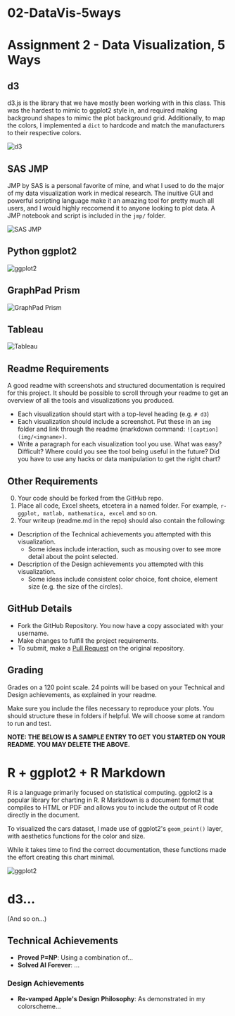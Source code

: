 # 02-DataVis-5ways

Assignment 2 - Data Visualization, 5 Ways  
===



d3
---

d3.js is the library that we have mostly been working with in this class. This was the hardest to mimic to ggplot2 style in, and required making background shapes to mimic the plot background grid. Additionally, to map the colors, I implemented a `dict` to hardcode and match the manufacturers to their respective colors.

![d3](img/car-d3.png)

SAS JMP
---

JMP by SAS is a personal favorite of mine, and what I used to do the major of my data visualization work in medical research. The inuitive GUI and powerful scripting language make it an amazing tool for pretty much all users, and I would highly reccomend it to anyone looking to plot data. A JMP notebook and script is included in the `jmp/` folder.

![SAS JMP](img/car-jmp.png)

Python ggplot2
---

![ggplot2](img/ggplot_python.png)

GraphPad Prism
---

![GraphPad Prism](img/car-prism.png)

Tableau
---

![Tableau](img/car-tableau.png)


Readme Requirements
---

A good readme with screenshots and structured documentation is required for this project. 
It should be possible to scroll through your readme to get an overview of all the tools and visualizations you produced.

- Each visualization should start with a top-level heading (e.g. `# d3`)
- Each visualization should include a screenshot. Put these in an `img` folder and link through the readme (markdown command: `![caption](img/<imgname>)`.
- Write a paragraph for each visualization tool you use. What was easy? Difficult? Where could you see the tool being useful in the future? Did you have to use any hacks or data manipulation to get the right chart?

Other Requirements
---

0. Your code should be forked from the GitHub repo.
1. Place all code, Excel sheets, etcetera in a named folder. For example, `r-ggplot, matlab, mathematica, excel` and so on.
2. Your writeup (readme.md in the repo) should also contain the following:

- Description of the Technical achievements you attempted with this visualization.
  - Some ideas include interaction, such as mousing over to see more detail about the point selected.
- Description of the Design achievements you attempted with this visualization.
  - Some ideas include consistent color choice, font choice, element size (e.g. the size of the circles).

GitHub Details
---

- Fork the GitHub Repository. You now have a copy associated with your username.
- Make changes to fulfill the project requirements. 
- To submit, make a [Pull Request](https://help.github.com/articles/using-pull-requests/) on the original repository.

Grading
---

Grades on a 120 point scale. 
24 points will be based on your Technical and Design achievements, as explained in your readme. 

Make sure you include the files necessary to reproduce your plots.
You should structure these in folders if helpful.
We will choose some at random to run and test.

**NOTE: THE BELOW IS A SAMPLE ENTRY TO GET YOU STARTED ON YOUR README. YOU MAY DELETE THE ABOVE.**

# R + ggplot2 + R Markdown

R is a language primarily focused on statistical computing.
ggplot2 is a popular library for charting in R.
R Markdown is a document format that compiles to HTML or PDF and allows you to include the output of R code directly in the document.

To visualized the cars dataset, I made use of ggplot2's `geom_point()` layer, with aesthetics functions for the color and size.

While it takes time to find the correct documentation, these functions made the effort creating this chart minimal.

![ggplot2](img/ggplot2.png)

# d3...

(And so on...)


## Technical Achievements
- **Proved P=NP**: Using a combination of...
- **Solved AI Forever**: ...

### Design Achievements
- **Re-vamped Apple's Design Philosophy**: As demonstrated in my colorscheme...
